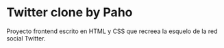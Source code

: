 # Twitter clone by Paho

Proyecto frontend escrito en HTML y CSS que recreea la esquelo de la red social Twitter.


